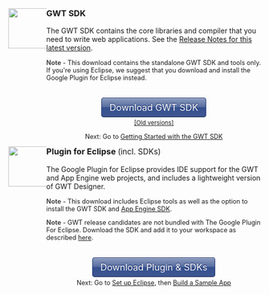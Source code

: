 <style type="text/css">
.download-button {
  background-color: #8c9cbf;
  background-image: -webkit-gradient(linear, left top, left bottom, color-stop(0%, #8c9cbf), color-stop(50%, #546a9e), color-stop(50%, #36518f), color-stop(100%, #3d5691));
  background-image: -webkit-linear-gradient(top, #8c9cbf 0%, #546a9e 50%, #36518f 50%, #3d5691 100%);
  background-image: -moz-linear-gradient(top, #8c9cbf 0%, #546a9e 50%, #36518f 50%, #3d5691 100%);
  background-image: -ms-linear-gradient(top, #8c9cbf 0%, #546a9e 50%, #36518f 50%, #3d5691 100%);
  background-image: -o-linear-gradient(top, #8c9cbf 0%, #546a9e 50%, #36518f 50%, #3d5691 100%);
  background-image: linear-gradient(top, #8c9cbf 0%, #546a9e 50%, #36518f 50%, #3d5691 100%);
  border: 1px solid #172d6e;
  border-bottom: 1px solid #0e1d45;
  border-radius: 5px;
  -webkit-box-shadow: inset 0 1px 0 0 #b1b9cb;
  box-shadow: inset 0 1px 0 0 #b1b9cb;
  color: #fff !important;
  text-decoration: none;
  text-align: center;
  text-shadow: 0 -1px 1px #000f4d;
  padding: 7px 15px 8px 15px;
  font-size: 1.3em !important;
  white-space: nowrap;
}
.download-icon {
  max-width: 15% !important;
  width: 80px;
  height: auto;
  float: left;
}
.download-block {
  overflow: hidden;
}
.moreinfo {
  margin-top: 40px;
}
.moreinfo, .moreinfo p {
  text-align: center !important;
}

</style>
<img class='download-icon' src="images/sdk-sm.png" />
<div class='download-block'>
  <h3 style="margin-top: 0em;">GWT SDK</h3>
  <p>
    The GWT SDK contains the core libraries and compiler that you need to write web applications. See the <a href="release-notes.html#Release_Notes_Current">Release Notes for
      this latest version</a>.
  </p>
  <p style="font-size: 90%;">
    <b style="color: #444;">Note</b> - This download contains the standalone GWT SDK and tools only. If you're using Eclipse, we suggest that you download and install the Google
    Plugin for Eclipse instead.
  </p>
  <div class='moreinfo'>
    <a class='download-button' href="http://goo.gl/BLc6R8">Download GWT SDK</a> <br />
    <p style='font-size: 85%;'>
      <a href="versions.html">[Old versions]</a>
    </p>
    <p style='font-size: 90%;'>
      Next: Go to <a href="gettingstarted.html">Getting Started with the GWT SDK</a>
    </p>
  </div>
</div>

<img class='download-icon' src="https://developer.google.com/eclipse/images/google-plugin.png" />
<div class='download-block'>
  <h3 style="margin-top: 0em;">
    Plugin for Eclipse <span style="font-weight: normal; font-size: 95%;"> (incl. SDKs)</span>
  </h3>
  <p>The Google Plugin for Eclipse provides IDE support for the GWT and App Engine web projects, and includes a lightweight version of GWT Designer.</p>
  <p style="font-size: 90%;">
    <b style="color: #444;">Note</b> - This download includes Eclipse tools as well as the option to install the GWT SDK and <a
      href="https://developer.google.com/appengine/docs/whatisgoogleappengine">App Engine SDK</a>.
  </p>
  <p style="margin-top: 0.5em; font-size: 90%">
    <b style="color: #444;">Note</b> - GWT release candidates are not bundled with The Google Plugin For Eclipse. Download the SDK and add it to your workspace as described <a
      href="https://developers.google.com/eclipse/docs/using_sdks">here</a>.
  </p>
  <div class='moreinfo'>
    <a class='download-button' href="https://developer.google.com/eclipse/docs/download">Download Plugin &amp; SDKs</a>
    <p style='font-size: 90%;'>
      Next: Go to <a href="usingeclipse.html">Set up Eclipse</a>, then <a href="doc/latest/tutorial/gettingstarted.html">Build a Sample App</a>
    </p>
  </div>
</div>

